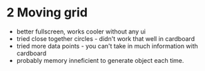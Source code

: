 # 2 Moving grid

* better fullscreen, works cooler without any ui
* tried close together circles - didn't work that well in cardboard
* tried more data points - you can't take in much information with cardboard
* probably memory inneficient to generate object each time.
